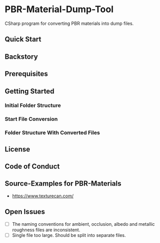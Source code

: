 # PBR-Material-Dump-Tool

CSharp program for converting PBR materials into dump files.

## Quick Start

## Backstory

## Prerequisites

## Getting Started

### Initial Folder Structure

### Start File Conversion

### Folder Structure With Converted Files

## License

## Code of Conduct

## Source-Examples for PBR-Materials

- https://www.texturecan.com/

## Open Issues

- [ ] The naming conventions for ambient, occlusion, albedo and metallic roughness files are inconsistent.
- [ ] Single file too large. Should be split into separate files.